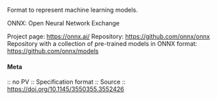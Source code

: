 Format to represent machine learning models.

ONNX: Open Neural Network Exchange

Project page: https://onnx.ai/
Repository: https://github.com/onnx/onnx
Repository with a collection of pre-trained models in ONNX format: https://github.com/onnx/models

#### Meta
:: no PV
:: Specification format
:: Source :: https://doi.org/10.1145/3550355.3552426